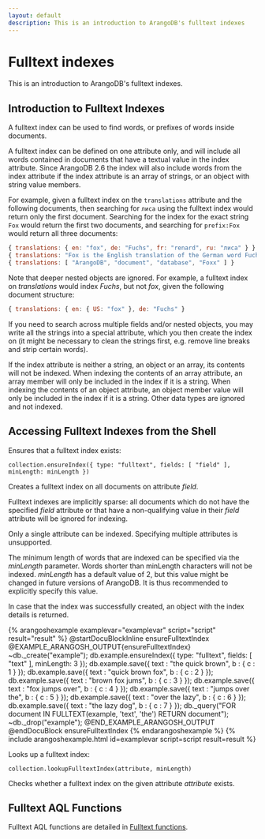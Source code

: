 ```yaml
---
layout: default
description: This is an introduction to ArangoDB's fulltext indexes
---
```

Fulltext indexes
================

This is an introduction to ArangoDB's fulltext indexes.

Introduction to Fulltext Indexes
--------------------------------

A fulltext index can be used to find words, or prefixes of words inside documents.

A fulltext index can be defined on one attribute only, and will include all words contained in
documents that have a textual value in the index attribute. Since ArangoDB 2.6 the index
will also include words from the index attribute if the index attribute is an array of
strings, or an object with string value members.

For example, given a fulltext index on the `translations` attribute and the following
documents, then searching for `лиса` using the fulltext index would return only the
first document. Searching for the index for the exact string `Fox` would return the first
two documents, and searching for `prefix:Fox` would return all three documents:

```js
{ translations: { en: "fox", de: "Fuchs", fr: "renard", ru: "лиса" } }
{ translations: "Fox is the English translation of the German word Fuchs" }
{ translations: [ "ArangoDB", "document", "database", "Foxx" ] }
```

Note that deeper nested objects are ignored. For example, a fulltext index on
*translations* would index *Fuchs*, but not *fox*, given the following document
structure:

```js
{ translations: { en: { US: "fox" }, de: "Fuchs" }
```

If you need to search across multiple fields and/or nested objects, you may write
all the strings into a special attribute, which you then create the index on
(it might be necessary to clean the strings first, e.g. remove line breaks and
strip certain words).

If the index attribute is neither a string, an object or an array, its contents will
not be indexed. When indexing the contents of an array attribute, an array member will
only be included in the index if it is a string. When indexing the contents of an object
attribute, an object member value will only be included in the index if it is a string.
Other data types are ignored and not indexed.


Accessing Fulltext Indexes from the Shell
-----------------------------------------

<!-- js/server/modules/@arangodb/arango-collection.js -->

Ensures that a fulltext index exists:

`collection.ensureIndex({ type: "fulltext", fields: [ "field" ], minLength: minLength })`

Creates a fulltext index on all documents on attribute *field*.

Fulltext indexes are implicitly sparse: all documents which do not have
the specified *field* attribute or that have a non-qualifying value in their
*field* attribute will be ignored for indexing.

Only a single attribute can be indexed. Specifying multiple attributes is
unsupported.

The minimum length of words that are indexed can be specified via the
*minLength* parameter. Words shorter than minLength characters will
not be indexed. *minLength* has a default value of 2, but this value might
be changed in future versions of ArangoDB. It is thus recommended to explicitly
specify this value.

In case that the index was successfully created, an object with the index
details is returned.

{% arangoshexample examplevar="examplevar" script="script" result="result" %}
    @startDocuBlockInline ensureFulltextIndex
    @EXAMPLE_ARANGOSH_OUTPUT{ensureFulltextIndex}
    ~db._create("example");
    db.example.ensureIndex({ type: "fulltext", fields: [ "text" ], minLength: 3 });
    db.example.save({ text : "the quick brown", b : { c : 1 } });
    db.example.save({ text : "quick brown fox", b : { c : 2 } });
    db.example.save({ text : "brown fox jums", b : { c : 3 } });
    db.example.save({ text : "fox jumps over", b : { c : 4 } });
    db.example.save({ text : "jumps over the", b : { c : 5 } });
    db.example.save({ text : "over the lazy", b : { c : 6 } });
    db.example.save({ text : "the lazy dog", b : { c : 7 } });
    db._query("FOR document IN FULLTEXT(example, 'text', 'the') RETURN document");
    ~db._drop("example");
    @END_EXAMPLE_ARANGOSH_OUTPUT
    @endDocuBlock ensureFulltextIndex
{% endarangoshexample %}
{% include arangoshexample.html id=examplevar script=script result=result %}

Looks up a fulltext index:

`collection.lookupFulltextIndex(attribute, minLength)`

Checks whether a fulltext index on the given attribute *attribute* exists.

Fulltext AQL Functions
----------------------

Fulltext AQL functions are detailed in [Fulltext functions](aql/functions-fulltext.html).
